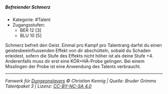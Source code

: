 <!---
Dies ist ein Fanwerk für DUNGEONSLAYERS © von Christian Kennig

Quellen:      [Bruder Grimms Talentpaket 3](https://www.f-space.de/ds4/downloads.html)
              [Talentbeschreibungen](https://www.f-space.de/ds4/tools-talentcards.html)
License:      [CC-BY-NC-SA 4.0](https://creativecommons.org/licenses/by-nc-sa/4.0/deed.de)
Richtlinien:  [Fanwerkrichtlinien](https://www.dungeonslayers.net/fanwerk-richtlinien/)
Autor:        Zauberlehrling
-->

##### Befreiender Schmerz

- Kategorie: #Talent
- Zugangsstufen:
  - BER 12 [3]
  - BLU 10 [5]

Schmerz befreit den Geist. Einmal pro Kampf pro Talentrang darfst du einen geistesbeeinflussenden Effekt von dir abschütteln, sobald du Schaden erleidest, sofern die Stufe des Effekts nicht höher ist als deine Stufe +4. Anderenfalls muss dir erst eine KÖR+HÄ-Probe gelingen. Bei einem Misslingen der Probe ist eine Anwendung des Talents verbraucht.

---

_Fanwerk für [Dungeonslayers](https://www.dungeonslayers.net/) © Christian Kennig | Quelle: Bruder Grimms Talentpaket 3 | Lizenz: [CC-BY-NC-SA 4.0](https://creativecommons.org/licenses/by-nc-sa/4.0/deed.de)_
